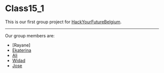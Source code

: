 # Class15_1

This is our first group project for [HackYourFutureBelgium](https://hackyourfuture.be/).

---

Our group members are:

- [Rayane]
- [Ekaterina](https://github.com/katsmamina)
- [Ali](https://github.com/AliAbouteir)
- [Widad](https://github.com/wadiawadia)
- [Jose](https://github.com/JTLiberona)
